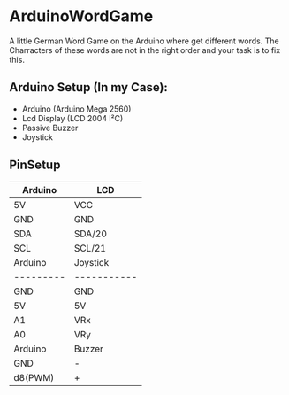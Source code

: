 # ArduinoWordGame

A little German Word Game on the Arduino where get different words. The Charracters of these words are not in the right order and your task is to fix this.

## Arduino Setup (In my Case):
- Arduino (Arduino Mega 2560)
- Lcd Display (LCD 2004 I²C)
- Passive Buzzer
- Joystick

## PinSetup

| Arduino | LCD       |
|---------|-----      |
|   5V    | VCC       |
|   GND   | GND       |
|   SDA   | SDA/20    |
|   SCL   | SCL/21    |
| Arduino | Joystick  |
|---------|-----------|
|   GND   |   GND     |
|   5V    |   5V      |
|   A1    |   VRx     |
|   A0    |   VRy     |
| Arduino |  Buzzer   |
|   GND   |     -     |
| d8(PWM) |     +     |
